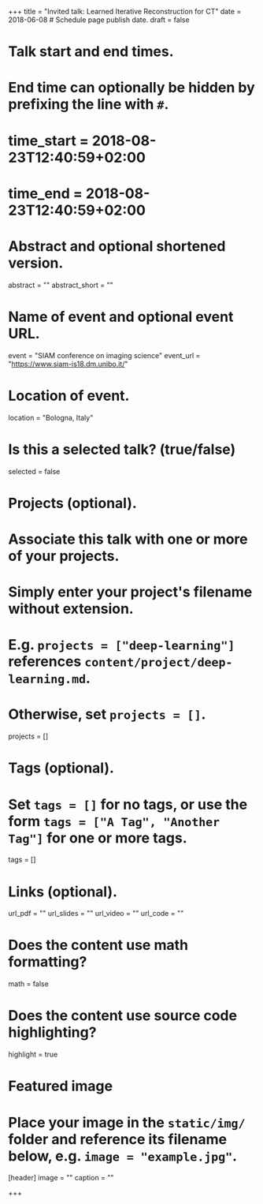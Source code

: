 +++
title = "Invited talk: Learned Iterative Reconstruction for CT"
date = 2018-06-08  # Schedule page publish date.
draft = false

# Talk start and end times.
#   End time can optionally be hidden by prefixing the line with `#`.
# time_start = 2018-08-23T12:40:59+02:00
# time_end = 2018-08-23T12:40:59+02:00

# Abstract and optional shortened version.
abstract = ""
abstract_short = ""

# Name of event and optional event URL.
event = "SIAM conference on imaging science"
event_url = "https://www.siam-is18.dm.unibo.it/"

# Location of event.
location = "Bologna, Italy"

# Is this a selected talk? (true/false)
selected = false

# Projects (optional).
#   Associate this talk with one or more of your projects.
#   Simply enter your project's filename without extension.
#   E.g. `projects = ["deep-learning"]` references `content/project/deep-learning.md`.
#   Otherwise, set `projects = []`.
projects = []

# Tags (optional).
#   Set `tags = []` for no tags, or use the form `tags = ["A Tag", "Another Tag"]` for one or more tags.
tags = []

# Links (optional).
url_pdf = ""
url_slides = ""
url_video = ""
url_code = ""

# Does the content use math formatting?
math = false

# Does the content use source code highlighting?
highlight = true

# Featured image
# Place your image in the `static/img/` folder and reference its filename below, e.g. `image = "example.jpg"`.
[header]
image = ""
caption = ""

+++
